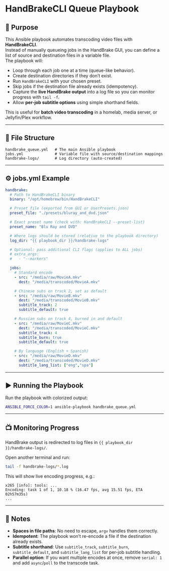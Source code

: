 # HandBrakeCLI Queue Playbook

## 📌 Purpose

This Ansible playbook automates transcoding video files with **HandBrakeCLI**.  
Instead of manually queueing jobs in the HandBrake GUI, you can define a list of source and destination files in a variable file.  
The playbook will:

- Loop through each job one at a time (queue-like behavior).
- Create destination directories if they don’t exist.
- Run `HandBrakeCLI` with your chosen preset.
- Skip jobs if the destination file already exists (idempotency).
- Capture the **live HandBrake output** into a log file so you can monitor progress with `tail -f`.
- Allow **per-job subtitle options** using simple shorthand fields.

This is useful for **batch video transcoding** in a homelab, media server, or Jellyfin/Plex workflow.

---

## 📂 File Structure

```
handbrake_queue.yml   # The main Ansible playbook
jobs.yml              # Variable file with source/destination mappings
handbrake-logs/       # Log directory (auto-created)
```

---

## ⚙️ jobs.yml Example

```yaml
handbrake:
  # Path to HandBrakeCLI binary
  binary: "/opt/homebrew/bin/HandBrakeCLI"

  # Preset file (exported from GUI or UserPresets.json)
  preset_file: "./presets/bluray_and_dvd.json"

  # Exact preset name (check with: HandBrakeCLI --preset-list)
  preset_name: "Blu Ray and DVD"

  # Where logs should be stored (relative to the playbook directory)
  log_dir: "{{ playbook_dir }}/handbrake-logs"

  # Optional: pass additional CLI flags (applies to ALL jobs)
  # extra_args:
  #   - "--markers"

  jobs:
    # Standard encode
    - src: "/media/raw/MovieA.mkv"
      dest: "/media/transcoded/MovieA.mkv"

    # Chinese subs on track 2, set as default
    - src: "/media/raw/MovieB.mkv"
      dest: "/media/transcoded/MovieB.mkv"
      subtitle_track: 2
      subtitle_default: true

    # Russian subs on track 4, burned in and default
    - src: "/media/raw/MovieC.mkv"
      dest: "/media/transcoded/MovieC.mkv"
      subtitle_track: 4
      subtitle_burn: true
      subtitle_default: true

    # By language (English + Spanish)
    - src: "/media/raw/MovieD.mkv"
      dest: "/media/transcoded/MovieD.mkv"
      subtitle_lang_list: ["eng","spa"]
```

---

## ▶️ Running the Playbook

Run the playbook with colorized output:

```bash
ANSIBLE_FORCE_COLOR=1 ansible-playbook handbrake_queue.yml
```

---

## 📺 Monitoring Progress

HandBrake output is redirected to log files in `{{ playbook_dir }}/handbrake-logs/`.

Open another terminal and run:

```bash
tail -f handbrake-logs/*.log
```

This will show live encoding progress, e.g.:

```
x265 [info]: tools: ...
Encoding: task 1 of 1, 10.18 % (16.47 fps, avg 15.51 fps, ETA 02h57m35s)
...
```

---

## 📝 Notes

- **Spaces in file paths**: No need to escape, `argv` handles them correctly.
- **Idempotent**: The playbook won’t re-encode a file if the destination already exists.
- **Subtitle shorthand**: Use `subtitle_track`, `subtitle_burn`, `subtitle_default`, and `subtitle_lang_list` for per-job subtitle handling.
- **Parallel option**: If you want multiple encodes at once, remove `serial: 1` and add `async`/`poll` to the transcode task.
